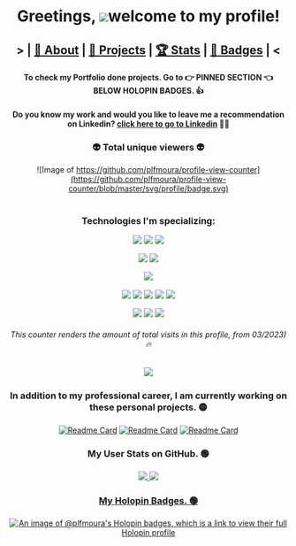 
 <div align="center">

   <h1>Greetings, <img src="https://raw.githubusercontent.com/kaueMarques/kaueMarques/master/hi.gif" height="30px">welcome to my profile!</h1>
   
 ## > | [🤖 About](#introduction) |    [📄 Projects](#projects) |    [🏆 Stats](#stats) |    [🏅 Badges](#badges) | <
 
#### To check my Portfolio done projects. Go to 👉 PINNED SECTION 👈 BELOW HOLOPIN BADGES. 👍

#### Do you know my work and would you like to leave me a recommendation on Linkedin?  <a href="https://www.linkedin.com/in/pedro-lucas-moura/edit/forms/recommendation/write/?profileFormEntryPoint=PROFILE_SECTION&profileUrn=urn%3Ali%3Afsd_profile%3AACoAAC6sCaoBSiDFmEpODA4WlnuLhdWJbB5QOck&trackingId=PB3NS0iRSRGJgiMBHOqs6A%3D%3D" target="blank">click here to go to Linkedin</a> 🚀😎
 </div>

<div align="center" id="introduction">


  ### :alien: Total unique viewers :alien: 
  ![Image of https://github.com/plfmoura/profile-view-counter](https://github.com/plfmoura/profile-view-counter/blob/master/svg/profile/badge.svg) <br/>
<br/>
</div>

<div style="display: inline_block" align="center">
  
### Technologies I'm specializing:
  
  <a href="#"><img src="https://img.shields.io/badge/React-20232A?style=for-the-badge&logo=react&logoColor=61DAFB" width="130px"></a>
  <a href="#"><img src="https://img.shields.io/badge/vite-%23646CFF.svg?style=for-the-badge&logo=vite&logoColor=white" height="42px"></a>
  <a href="#"><img src="https://img.shields.io/badge/Next-black?style=for-the-badge&logo=next.js&logoColor=white" height="42px"></a>
  
  <a href="#"><img src="https://img.shields.io/badge/JavaScript-323330?style=for-the-badge&logo=javascript&logoColor=F7DF1E" width="200px"></a>
  <a href="#"><img src="https://img.shields.io/badge/typescript-%23007ACC.svg?style=for-the-badge&logo=typescript&logoColor=white" width="200px"></a>

  
  <a href="#"><img src="https://img.shields.io/badge/React_Native-20232A?style=for-the-badge&logo=react&logoColor=61DAFB" width="150px"></a>
  
  <a href="#"><img src="https://img.shields.io/badge/HTML5-E34F26?style=for-the-badge&logo=html5&logoColor=white"></a>
  <a href="#"><img src="https://img.shields.io/badge/CSS3-1572B6?style=for-the-badge&logo=css3&logoColor=white"></a>
  <a href="#"><img src="https://img.shields.io/badge/Material%20UI-007FFF?style=for-the-badge&logo=mui&logoColor=white"></a>
  <a href="#"><img src="https://img.shields.io/badge/Bootstrap-563D7C?style=for-the-badge&logo=bootstrap&logoColor=white"></a>
  <a href="#"><img src="https://img.shields.io/badge/MongoDB-4EA94B?style=for-the-badge&logo=mongodb&logoColor=white"></a>

  <a href="#"><img src="https://img.shields.io/badge/Vercel-000000?style=for-the-badge&logo=vercel&logoColor=white"></a>
  <a href="#"><img src="https://img.shields.io/badge/GIT-E44C30?style=for-the-badge&logo=git&logoColor=white"></a>
  <a href="#"><img src="https://img.shields.io/badge/GitHub-100000?style=for-the-badge&logo=github&logoColor=white"></a>
  
  ###### This counter renders the amount of total visits in this profile, from 03/2023) 🔥<br/>

  <img alingn="center" src="https://profile-counter.glitch.me/plfmoura/count.svg" /></br>
      
</div>
<div align="center" id="projects">
  
### In addition to my professional career, I am currently working on these personal projects. 🟡

  [![Readme Card](https://github-readme-stats.vercel.app/api/pin/?username=Juanpi92&repo=Vegetanizando&&theme=github_dark)](https://github.com/Juanpi92/Vegetanizando)
  [![Readme Card](https://github-readme-stats.vercel.app/api/pin/?username=plfmoura&repo=galileu-nextjs&&theme=github_dark)](https://github.com/plfmoura/galileu-nextjs)
  [![Readme Card](https://github-readme-stats.vercel.app/api/pin/?username=plfmoura&repo=UniMatch&&theme=github_dark)](https://github.com/plfmoura/UniMatch)
</div>

<div align="center" id="stats">
  
### My User Stats on GitHub. 🟢
  
  <a href="https://github.com/plfmoura"/>
  <img height="180em" src="https://github-readme-stats.vercel.app/api?username=plfmoura&show_icons=true&theme=github_dark&count_private=true&include_all_commits=false"/>
  <img height="180em" src="https://github-readme-stats.vercel.app/api/top-langs/?username=plfmoura&layout=compact&langs_count=16&theme=github_dark"/>
  
</div>
<div align="center" id="badges">
  
### My Holopin Badges. 🟢
  
[![An image of @plfmoura's Holopin badges, which is a link to view their full Holopin profile](https://holopin.me/plfmoura)](https://holopin.io/@plfmoura)

</div>
